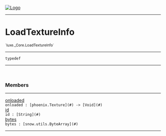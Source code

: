 
[![Logo](../../../images/logo.png)](../../../api/index.html)

---



<h1>LoadTextureInfo</h1>
<small>`luxe._Core.LoadTextureInfo`</small>



---

`typedef`


---


&nbsp;
&nbsp;







<h3>Members</h3> <hr/><span class="member apipage">
                <a name="onloaded"><a class="lift" href="#onloaded">onloaded</a></a><div class="clear"></div>
                <code class="signature apipage">onloaded : [phoenix.Texture](#)&nbsp;-&gt; [Void](#)</code><br/></span>
            <span class="small_desc_flat"></span><span class="member apipage">
                <a name="id"><a class="lift" href="#id">id</a></a><div class="clear"></div>
                <code class="signature apipage">id : [String](#)</code><br/></span>
            <span class="small_desc_flat"></span><span class="member apipage">
                <a name="bytes"><a class="lift" href="#bytes">bytes</a></a><div class="clear"></div>
                <code class="signature apipage">bytes : [snow.utils.ByteArray](#)</code><br/></span>
            <span class="small_desc_flat"></span>








---

&nbsp;
&nbsp;
&nbsp;
&nbsp;